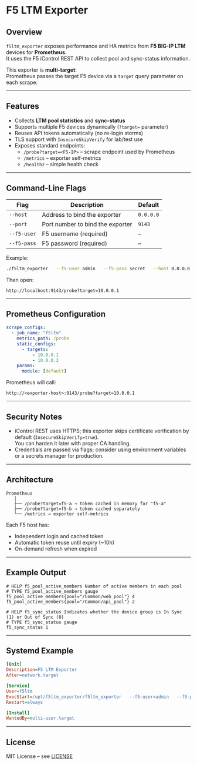 # F5 LTM Exporter

## Overview
`f5ltm_exporter` exposes performance and HA metrics from **F5 BIG-IP LTM** devices for **Prometheus**.  
It uses the F5 iControl REST API to collect pool and sync-status information.

This exporter is **multi-target**:  
Prometheus passes the target F5 device via a `target` query parameter on each scrape.

---

## Features
- Collects **LTM pool statistics** and **sync-status**
- Supports multiple F5 devices dynamically (`?target=` parameter)
- Reuses API tokens automatically (no re-login storms)
- TLS support with `InsecureSkipVerify` for lab/test use
- Exposes standard endpoints:
    - `/probe?target=<F5-IP>` – scrape endpoint used by Prometheus
    - `/metrics` – exporter self-metrics
    - `/healthz` – simple health check

---

## Command-Line Flags

| Flag | Description | Default |
|------|--------------|----------|
| `--host` | Address to bind the exporter | `0.0.0.0` |
| `--port` | Port number to bind the exporter | `9143` |
| `--f5-user` | F5 username (required) | – |
| `--f5-pass` | F5 password (required) | – |

Example:
```bash
./f5ltm_exporter   --f5-user admin   --f5-pass secret   --host 0.0.0.0   --port 9143
```

Then open:
```
http://localhost:9143/probe?target=10.0.0.1
```

---

## Prometheus Configuration

```yaml
scrape_configs:
  - job_name: "f5ltm"
    metrics_path: /probe
    static_configs:
      - targets:
          - 10.0.0.1
          - 10.0.0.2
    params:
      module: [default]
```

Prometheus will call:
```
http://<exporter-host>:9143/probe?target=10.0.0.1
```

---

## Security Notes
- iControl REST uses HTTPS; this exporter skips certificate verification by default (`InsecureSkipVerify=true`).  
  You can harden it later with proper CA handling.
- Credentials are passed via flags; consider using environment variables or a secrets manager for production.

---

## Architecture
```
Prometheus
   │
   ├── /probe?target=f5-a → token cached in memory for "f5-a"
   ├── /probe?target=f5-b → token cached separately
   └── /metrics → exporter self-metrics
```

Each F5 host has:
- Independent login and cached token
- Automatic token reuse until expiry (~10h)
- On-demand refresh when expired

---

## Example Output

```
# HELP f5_pool_active_members Number of active members in each pool
# TYPE f5_pool_active_members gauge
f5_pool_active_members{pool="/Common/web_pool"} 4
f5_pool_active_members{pool="/Common/api_pool"} 2

# HELP f5_sync_status Indicates whether the device group is In Sync (1) or Out of Sync (0)
# TYPE f5_sync_status gauge
f5_sync_status 1
```

---

## Systemd Example

```ini
[Unit]
Description=F5 LTM Exporter
After=network.target

[Service]
User=f5ltm
ExecStart=/opt/f5ltm_exporter/f5ltm_exporter   --f5-user=admin   --f5-pass=secret
Restart=always

[Install]
WantedBy=multi-user.target
```

---

## License
MIT License – see [LICENSE](LICENSE)
